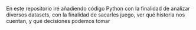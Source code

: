 En este repositorio iré añadiendo código Python con la finalidad de analizar diversos datasets, con la finalidad de sacarles juego, ver qué historia nos cuentan, y qué decisiones podemos tomar
